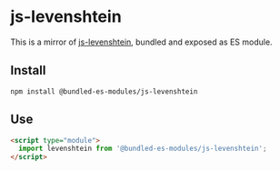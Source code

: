 # js-levenshtein

This is a mirror of [js-levenshtein](https://www.npmjs.com/package/js-levenshtein), bundled and exposed as ES module.

## Install

```
npm install @bundled-es-modules/js-levenshtein
```

## Use

```html
<script type="module">
  import levenshtein from '@bundled-es-modules/js-levenshtein';
</script>
```